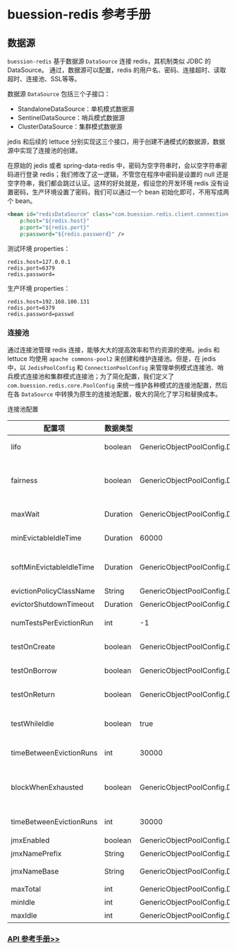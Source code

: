# buession-redis 参考手册


## 数据源

`buession-redis` 基于数据源 `DataSource` 连接 redis，其机制类似 JDBC 的 DataSource。
通过，数据源可以配置，redis 的用户名、密码、连接超时、读取超时、连接池、SSL等等。

数据源 `DataSource` 包括三个子接口：

* StandaloneDataSource：单机模式数据源
* SentinelDataSource：哨兵模式数据源
* ClusterDataSource：集群模式数据源

jedis 和后续的 lettuce 分别实现这三个接口，用于创建不通模式的数据源，数据源中实现了连接池的创建。

在原始的 jedis 或者 spring-data-redis 中，密码为空字符串时，会以空字符串密码进行登录 redis；我们修改了这一逻辑，不管您在程序中密码是设置的 null 还是空字符串，我们都会跳过认证。这样的好处就是，假设您的开发环境 redis 没有设置密码，生产环境设置了密码，我们可以通过一个 bean 初始化即可，不用写成两个 bean。

```xml
<bean id="redisDataSource" class="com.buession.redis.client.connection.datasource.jedis.UserMapper"
	p:host="${redis.host}"
	p:port="${redis.port}"
	p:password="${redis.password}" />
```

测试环境 properties：

```properties
redis.host=127.0.0.1
redis.port=6379
redis.password=
```

生产环境 properties：

```properties
redis.host=192.168.100.131
redis.port=6379
redis.password=passwd
```


### 连接池

通过连接池管理 redis 连接，能够大大的提高效率和节约资源的使用。jedis 和 lettuce 均使用 `apache commons-pool2` 来创建和维护连接池。但是，在 jedis 中，以 `JedisPoolConfig` 和 `ConnectionPoolConfig` 来管理单例模式连接池、哨兵模式连接池和集群模式连接池；为了简化配置，我们定义了 `com.buession.redis.core.PoolConfig` 来统一维护各种模式的连接池配置，然后在各 `DataSource` 中转换为原生的连接池配置，极大的简化了学习和替换成本。


连接池配置

|  配置项    | 数据类型    | -- 默认值   | 说明        |
|  ----     | ----       | --          | ----       |
| lifo      | boolean    | GenericObjectPoolConfig.DEFAULT_LIFO  | 池模式，为 true 时，后进先出；为 false 时，先进先出 |
| fairness      | boolean    | GenericObjectPoolConfig.DEFAULT_FAIRNESS  | 当从池中获取资源或者将资源还回池中时，是否使用 java.util.concurrent.locks.ReentrantLock 的公平锁机制 |
| maxWait      | Duration    | GenericObjectPoolConfig.DEFAULT_MAX_WAIT  | 当连接池资源用尽后，调用者获取连接时的最大等待时间 |
| minEvictableIdleTime      | Duration    | 60000  | 连接的最小空闲时间，达到此值后且已达最大空闲连接数该空闲连接可能会被移除 |
| softMinEvictableIdleTime      | Duration    | GenericObjectPoolConfig.DEFAULT_SOFT_MIN_EVICTABLE_IDLE_DURATION  | 连接空闲的最小时间，达到此值后空闲链接将会被移除，且保留 minIdle 个空闲连接数 |
| evictionPolicyClassName      | String    | GenericObjectPoolConfig.DEFAULT_EVICTION_POLICY_CLASS_NAME  | 驱逐策略的类名 |
| evictorShutdownTimeout      | Duration    | GenericObjectPoolConfig.DEFAULT_EVICTOR_SHUTDOWN_TIMEOUT  | 关闭驱逐线程的超时时间 |
| numTestsPerEvictionRun      | int    | -1  | 检测空闲对象线程每次运行时检测的空闲对象的数量 |
| testOnCreate      | boolean    | GenericObjectPoolConfig.DEFAULT_TEST_ON_CREATE  | 在创建对象时检测对象是否有效，配置 true 会降低性能 |
| testOnBorrow      | boolean    | GenericObjectPoolConfig.DEFAULT_TEST_ON_BORROW  | 在从对象池获取对象时是否检测对象有效，配置 true 会降低性能 |
| testOnReturn      | boolean    | GenericObjectPoolConfig.DEFAULT_TEST_ON_RETURN  | 在向对象池中归还对象时是否检测对象有效，配置 true 会降低性能 |
| testWhileIdle      | boolean    | true | 在检测空闲对象线程检测到对象不需要移除时，是否检测对象的有效性；建议配置为 true，不影响性能，并且保证安全性 |
| timeBetweenEvictionRuns      | int    | 30000  | 空闲连接检测的周期，如果为负值，表示不运行检测线程 |
| blockWhenExhausted      | boolean    | GenericObjectPoolConfig.DEFAULT_BLOCK_WHEN_EXHAUSTED  | 当对象池没有空闲对象时，新的获取对象的请求是否阻塞（true 阻塞，maxWaitMillis 才生效；false 连接池没有资源立马抛异常） |
| timeBetweenEvictionRuns      | int    | 30000  | 空闲连接检测的周期，如果为负值，表示不运行检测线程 |
| jmxEnabled      | boolean    | GenericObjectPoolConfig.DEFAULT_JMX_ENABLE  | 是否注册 JMX |
| jmxNamePrefix      | String    | GenericObjectPoolConfig.DEFAULT_JMX_NAME_PREFIX  | JMX 前缀 |
| jmxNameBase      | String    | GenericObjectPoolConfig.DEFAULT_JMX_NAME_BASE  | 使用 base + jmxNamePrefix + i 来生成 ObjectName |
| maxTotal      | int    | GenericObjectPoolConfig.DEFAULT_MAX_TOTAL  | 最大连接数 |
| minIdle      | int    | GenericObjectPoolConfig.DEFAULT_MIN_IDLE  | 最小空闲连接数 |
| maxIdle      | int    | GenericObjectPoolConfig.DEFAULT_MAX_IDLE  | 最大空闲连接数 |


### [API 参考手册>>](/manual/2.0/docs/buession-redis/com/buession/redis/client/connection/datasource/package-summary.html)